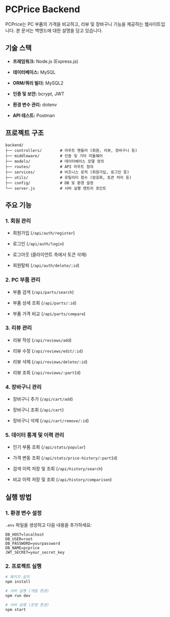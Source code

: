# PCPrice Backend

PCPrice는 PC 부품의 가격을 비교하고, 리뷰 및 장바구니 기능을 제공하는 웹사이트입니다. 본 문서는 백엔드에 대한 설명을 담고 있습니다.

## 기술 스택

-   **프레임워크:** Node.js (Express.js)
    
-   **데이터베이스:** MySQL
    
-   **ORM/쿼리 빌더:** MySQL2
    
-   **인증 및 보안:** bcrypt, JWT
    
-   **환경 변수 관리:** dotenv
    
-   **API 테스트:** Postman
    

## 프로젝트 구조

```
backend/
├── controllers/        # 라우트 핸들러 (회원, 리뷰, 장바구니 등)
├── middleware/         # 인증 및 기타 미들웨어
├── models/             # 데이터베이스 모델 정의
├── routes/             # API 라우트 정의
├── services/           # 비즈니스 로직 (회원가입, 로그인 등)
├── utils/              # 유틸리티 함수 (암호화, 토큰 처리 등)
├── config/             # DB 및 환경 설정
└── server.js           # 서버 실행 엔트리 포인트

```

## 주요 기능

### 1. 회원 관리

-   회원가입 (`/api/auth/register`)
    
-   로그인 (`/api/auth/login`)
    
-   로그아웃 (클라이언트 측에서 토큰 삭제)
    
-   회원탈퇴 (`/api/auth/delete/:id`)
    

### 2. PC 부품 관리

-   부품 검색 (`/api/parts/search`)
    
-   부품 상세 조회 (`/api/parts/:id`)
    
-   부품 가격 비교 (`/api/parts/compare`)
    

### 3. 리뷰 관리

-   리뷰 작성 (`/api/reviews/add`)
    
-   리뷰 수정 (`/api/reviews/edit/:id`)
    
-   리뷰 삭제 (`/api/reviews/delete/:id`)
    
-   리뷰 조회 (`/api/reviews/:partId`)
    

### 4. 장바구니 관리

-   장바구니 추가 (`/api/cart/add`)
    
-   장바구니 조회 (`/api/cart`)
    
-   장바구니 삭제 (`/api/cart/remove/:id`)
    

### 5. 데이터 통계 및 이력 관리

-   인기 부품 조회 (`/api/stats/popular`)
    
-   가격 변동 조회 (`/api/stats/price-history/:partId`)
    
-   검색 이력 저장 및 조회 (`/api/history/search`)
    
-   비교 이력 저장 및 조회 (`/api/history/comparison`)
    

## 실행 방법

### 1. 환경 변수 설정

`.env` 파일을 생성하고 다음 내용을 추가하세요:

```
DB_HOST=localhost
DB_USER=root
DB_PASSWORD=yourpassword
DB_NAME=pcprice
JWT_SECRET=your_secret_key

```

### 2. 프로젝트 실행

```bash
# 패키지 설치
npm install

# 서버 실행 (개발 환경)
npm run dev

# 서버 실행 (운영 환경)
npm start

```